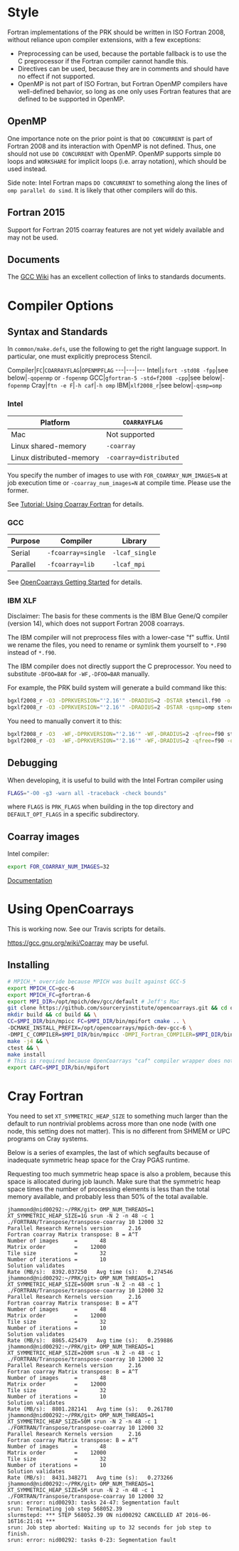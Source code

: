 # Style

Fortran implementations of the PRK should be written in ISO Fortran 2008, without reliance upon compiler extensions, with a few exceptions:
 * Preprocessing can be used, because the portable fallback is to use the C preprocessor if the Fortran compiler cannot handle this.
 * Directives can be used, because they are in comments and should have no effect if not supported.
 * OpenMP is not part of ISO Fortran, but Fortran OpenMP compilers have well-defined behavior, so long as one only uses Fortran features that are defined to be supported in OpenMP.

## OpenMP

One importance note on the prior point is that `DO CONCURRENT` is part of Fortran 2008 and its interaction with OpenMP is not defined.  Thus, one should not use `DO CONCURRENT` with OpenMP.  OpenMP supports simple `DO` loops and `WORKSHARE` for implicit loops (i.e. array notation), which should be used instead.

Side note: Intel Fortran maps `DO CONCURRENT` to something along the lines of `omp parallel do simd`.  It is likely that other compilers will do this.

## Fortran 2015

Support for Fortran 2015 coarray features are not yet widely available and may not be used.

## Documents

The [GCC Wiki](https://gcc.gnu.org/wiki/GFortranStandards) has an excellent collection of links to standards documents.

# Compiler Options

## Syntax and Standards

In `common/make.defs`, use the following to get the right language support.  In particular, one must explicitly preprocess Stencil.

Compiler|`FC`|`COARRAYFLAG`|`OPENMPFLAG`
---|---|---
Intel|`ifort -std08 -fpp`|see below|`-qopenmp` or `-fopenmp`
GCC|`gfortran-5 -std=f2008 -cpp`|see below|`-fopenmp`
Cray|`ftn -e F`|`-h caf`|`-h omp`
IBM|`xlf2008_r`|see below|`-qsmp=omp`

### Intel

Platform|`COARRAYFLAG`
---|---
Mac|Not supported
Linux shared-memory|`-coarray`
Linux distributed-memory|`-coarray=distributed`

You specify the number of images to use with
`FOR_COARRAY_NUM_IMAGES=N` at job execution time or
`-coarray_num_images=N` at compile time.
Please use the former.

See [Tutorial: Using Coarray Fortran](https://software.intel.com/en-us/compiler_15.0_coa_f) for details.

### GCC

Purpose|Compiler|Library
---|---|---
Serial|`-fcoarray=single`|`-lcaf_single`
Parallel|`-fcoarray=lib`|`-lcaf_mpi`

See [OpenCoarrays Getting Started](https://github.com/sourceryinstitute/opencoarrays/blob/master/GETTING_STARTED.md) for details.

### IBM XLF

Disclaimer: The basis for these comments is the IBM Blue Gene/Q compiler (version 14), which does not support Fortran 2008 coarrays.

The IBM compiler will not preprocess files with a lower-case "f" suffix.  Until we rename the files, you need to rename or symlink them yourself to `*.F90` instead of `*.f90`.

The IBM compiler does not directly support the C preprocessor.  You need to substitute `-DFOO=BAR` for `-WF,-DFOO=BAR` manually.

For example, the PRK build system will generate a build command like this:
```sh
bgxlf2008_r -O3 -DPRKVERSION="'2.16'" -DRADIUS=2 -DSTAR stencil.f90 -o stencil
bgxlf2008_r -O3 -DPRKVERSION="'2.16'" -DRADIUS=2 -DSTAR -qsmp=omp stencil.f90 -o stencil-omp
```

You need to manually convert it to this:
```sh
bgxlf2008_r -O3  -WF,-DPRKVERSION="'2.16'" -WF,-DRADIUS=2 -qfree=f90 stencil.F90 -o stencil
bgxlf2008_r -O3  -WF,-DPRKVERSION="'2.16'" -WF,-DRADIUS=2 -qfree=f90 -qsmp=omp stencil.F90 -o stencil-omp
```

##  Debugging

When developing, it is useful to build with the Intel Fortran compiler using
```sh
FLAGS="-O0 -g3 -warn all -traceback -check bounds"
```
where `FLAGS` is `PRK_FLAGS` when building in the top directory and `DEFAULT_OPT_FLAGS` in a specific subdirectory.

## Coarray images

Intel compiler:
```sh
export FOR_COARRAY_NUM_IMAGES=32
```
[Documentation](https://software.intel.com/en-us/node/532830)

# Using OpenCoarrays

This is working now.  See our Travis scripts for details.

https://gcc.gnu.org/wiki/Coarray may be useful.

## Installing

```sh
# MPICH_* override because MPICH was built against GCC-5
export MPICH_CC=gcc-6
export MPICH_FC=gfortran-6
export MPI_DIR=/opt/mpich/dev/gcc/default # Jeff's Mac
git clone https://github.com/sourceryinstitute/opencoarrays.git && cd opencoarrays && \
mkdir build && cd build && \
CC=$MPI_DIR/bin/mpicc FC=$MPI_DIR/bin/mpifort cmake .. \
-DCMAKE_INSTALL_PREFIX=/opt/opencoarrays/mpich-dev-gcc-6 \
-DMPI_C_COMPILER=$MPI_DIR/bin/mpicc -DMPI_Fortran_COMPILER=$MPI_DIR/bin/mpifort && \
make -j4 && \
ctest && \
make install
# This is required because OpenCoarrays "caf" compiler wrapper does not capture absolute path.
export CAFC=$MPI_DIR/bin/mpifort
```

# Cray Fortran

You need to set `XT_SYMMETRIC_HEAP_SIZE` to something much larger than the default to run nontrivial problems across more than one node (with one node, this setting does not matter).  This is no different from SHMEM or UPC programs on Cray systems.

Below is a series of examples, the last of which segfaults because of inadequate symmetric heap space for the Cray PGAS runtime.

Requesting too much symmetric heap space is also a problem, because this space is allocated during job launch.  Make sure that the symmetric heap space times the number of processing elements is less than the total memory available, and probably less than 50% of the total available.

```
jhammond@nid00292:~/PRK/git> OMP_NUM_THREADS=1 XT_SYMMETRIC_HEAP_SIZE=1G srun -N 2 -n 48 -c 1 ./FORTRAN/Transpose/transpose-coarray 10 12000 32
Parallel Research Kernels version     2.16
Fortran coarray Matrix transpose: B = A^T
Number of images     =       48
Matrix order         =    12000
Tile size            =       32
Number of iterations =       10
Solution validates
Rate (MB/s):  8392.037250   Avg time (s):   0.274546
jhammond@nid00292:~/PRK/git> OMP_NUM_THREADS=1 XT_SYMMETRIC_HEAP_SIZE=500M srun -N 2 -n 48 -c 1 ./FORTRAN/Transpose/transpose-coarray 10 12000 32
Parallel Research Kernels version     2.16
Fortran coarray Matrix transpose: B = A^T
Number of images     =       48
Matrix order         =    12000
Tile size            =       32
Number of iterations =       10
Solution validates
Rate (MB/s):  8865.425479   Avg time (s):   0.259886
jhammond@nid00292:~/PRK/git> OMP_NUM_THREADS=1 XT_SYMMETRIC_HEAP_SIZE=200M srun -N 2 -n 48 -c 1 ./FORTRAN/Transpose/transpose-coarray 10 12000 32
Parallel Research Kernels version     2.16
Fortran coarray Matrix transpose: B = A^T
Number of images     =       48
Matrix order         =    12000
Tile size            =       32
Number of iterations =       10
Solution validates
Rate (MB/s):  8801.282141   Avg time (s):   0.261780
jhammond@nid00292:~/PRK/git> OMP_NUM_THREADS=1 XT_SYMMETRIC_HEAP_SIZE=50M srun -N 2 -n 48 -c 1 ./FORTRAN/Transpose/transpose-coarray 10 12000 32
Parallel Research Kernels version     2.16
Fortran coarray Matrix transpose: B = A^T
Number of images     =       48
Matrix order         =    12000
Tile size            =       32
Number of iterations =       10
Solution validates
Rate (MB/s):  8431.348271   Avg time (s):   0.273266
jhammond@nid00292:~/PRK/git> OMP_NUM_THREADS=1 XT_SYMMETRIC_HEAP_SIZE=5M srun -N 2 -n 48 -c 1 ./FORTRAN/Transpose/transpose-coarray 10 12000 32
srun: error: nid00293: tasks 24-47: Segmentation fault
srun: Terminating job step 568052.39
slurmstepd: *** STEP 568052.39 ON nid00292 CANCELLED AT 2016-06-16T16:21:01 ***
srun: Job step aborted: Waiting up to 32 seconds for job step to finish.
srun: error: nid00292: tasks 0-23: Segmentation fault
```
